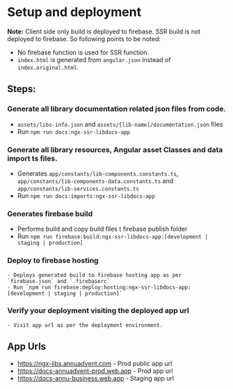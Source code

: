 # Setup and deployment

**Note:**
Client side only build is deployed to firebase. SSR build is not deployed to firebase. So following points to be noted:
- No firebase function is used for SSR function.
- `index.html` is generated from `angular.json` instead of `index.original.html`.

## Steps:

### Generate all library documentation related json files from code.
 - `assets/libs-info.json` and `assets/[lib-name]/documentation.json` files
 - Run `npm run docs:ngx-ssr-libdocs-app`

### Generate all library resources, Angular asset Classes and data import ts files.
 - Generates `app/constants/lib-components.constants.ts`, `app/constants/lib-components-data.constants.ts` and `app/constants/lib-services.constants.ts`
 - Run `npm run docs:imports:ngx-ssr-libdocs-app`

### Generates firebase build
- Performs build and copy build files t firebase publish folder
- Run `npm run firebase:build:ngx-ssr-libdocs-app:[development | staging | production]`

### Deploy to firebase hosting
    - Deploys generated build to firebase hosting app as per `firebase.json` and `.firebaserc`
    - Run `npm run firebase:deploy:hosting:ngx-ssr-libdocs-app:[development | staging | production]`
### Verify your deployment visiting the deployed app url
    - Visit app url as per the deployment environment.

## App Urls
- https://ngx-libs.annuadvent.com - Prod public app url
- https://docs-annuadvent-prod.web.app - Prod app url
- https://docs-annu-business.web.app - Staging app url
